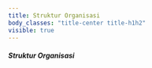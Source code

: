 ```yaml
---
title: Struktur Organisasi
body_classes: "title-center title-h1h2"
visible: true
---
```


##### Struktur Organisasi
